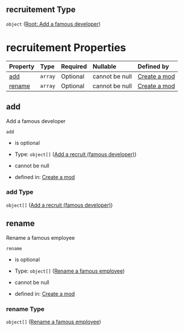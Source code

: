## recruitement Type

`object` ([Root: Add a famous developer](generic-properties-root-add-a-famous-developer.md))

# recruitement Properties

| Property          | Type    | Required | Nullable       | Defined by                                                                                                                                                  |
| :---------------- | :------ | :------- | :------------- | :---------------------------------------------------------------------------------------------------------------------------------------------------------- |
| [add](#add)       | `array` | Optional | cannot be null | [Create a mod](generic-properties-root-add-a-famous-developer-properties-add-a-famous-developer.md "mod.json#/properties/recruitement/properties/add")      |
| [rename](#rename) | `array` | Optional | cannot be null | [Create a mod](generic-properties-root-add-a-famous-developer-properties-rename-a-famous-employee.md "mod.json#/properties/recruitement/properties/rename") |

## add

Add a famous developer

`add`

*   is optional

*   Type: `object[]` ([Add a recruit (famous developer)](generic-properties-root-add-a-famous-developer-properties-add-a-famous-developer-add-a-recruit-famous-developer.md))

*   cannot be null

*   defined in: [Create a mod](generic-properties-root-add-a-famous-developer-properties-add-a-famous-developer.md "mod.json#/properties/recruitement/properties/add")

### add Type

`object[]` ([Add a recruit (famous developer)](generic-properties-root-add-a-famous-developer-properties-add-a-famous-developer-add-a-recruit-famous-developer.md))

## rename

Rename a famous employee

`rename`

*   is optional

*   Type: `object[]` ([Rename a famous employee](generic-properties-root-add-a-famous-developer-properties-rename-a-famous-employee-rename-a-famous-employee.md))

*   cannot be null

*   defined in: [Create a mod](generic-properties-root-add-a-famous-developer-properties-rename-a-famous-employee.md "mod.json#/properties/recruitement/properties/rename")

### rename Type

`object[]` ([Rename a famous employee](generic-properties-root-add-a-famous-developer-properties-rename-a-famous-employee-rename-a-famous-employee.md))
